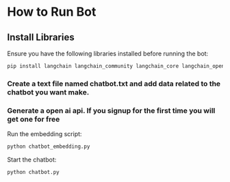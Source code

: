 # How to Run Bot

## Install Libraries  
Ensure you have the following libraries installed before running the bot:

```bash
pip install langchain langchain_community langchain_core langchain_openai langchain_huggingface
```

### Create a text file named chatbot.txt and add data related to the chatbot you want make.

### Generate a open ai api. If you signup for the first time you will get one for free


Run the embedding script:

```bash
python chatbot_embedding.py
```
Start the chatbot:

```bash
python chatbot.py
```
